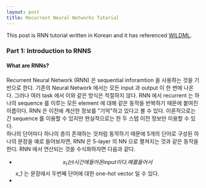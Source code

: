 ```yaml
---
layout: post
title: Recurrent Neural Networks Tutorial
---
```


This post is RNN tutorial written in Korean and it has referenced [WILDML](http://www.wildml.com/2015/09/recurrent-neural-networks-tutorial-part-1-introduction-to-rnns/).





### Part 1: Introduction to RNNS

#### What are RNNs?
Recurrent Neural Network (RNN) 은 sequential inforamtion 을 사용하는 것을 기반으로 한다. 기존의 Neural Network 에서는 모든 input 과 output 이 한 번에 나온다. 그러나 여러 task 에서 이와 같은 방식은 적절하지 않다. RNN 에서 recurrent 는 하나의 sequence 를 이루는 모든 element 에 대해 같은 동작을 반복하기 때문에 붙여진 이름이다. RNN 은 이전에 계산한 정보를 "기억"하고 있다고 볼 수 있다. 이론적으로는 긴 sequence 를 이용할 수 있지만 현실적으로는 한 두 스텝 이전 정보만 이용할 수 있다.  
하나의 단어마다 하나의 층이 존재하는 것처럼 동작하기 때문에 5개의 단어로 구성된 하나의 문장을 예로 들어보자면, RNN 은 5-layer 의 NN 으로 펼쳐지는 것과 같은 동작을 한다. RNN 에서 연산되는 것을 수식화하자면 다음과 같다.  

* $$x_t 는 t 시간에 들어온 input 이다. 예를 들어서 $$x_1 는 문장에서 두번째 단어에 대한 one-hot vector 일 수 있다.  
* 
